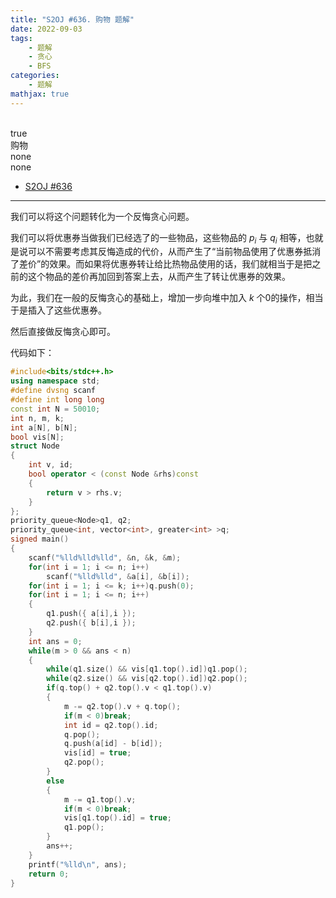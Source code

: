 ```yaml
---
title: "S2OJ #636. 购物 题解"
date: 2022-09-03
tags:
	- 题解
	- 贪心
	- BFS
categories:
	- 题解
mathjax: true
---
```

<br>
<!-- more -->
<div id="problem-card-vis">true</div>
<div id="problem-info-name">购物</div>
<div id="problem-info-from">none</div>
<div id="problem-info-difficulty">none</div>
<div id="problem-info-color"></div>
<div id="problem-info-submit"><ul><li><a href="https://sjzezoj.com/problem/636">S2OJ #636</a></li></ul></div>

----

我们可以将这个问题转化为一个反悔贪心问题。

我们可以将优惠券当做我们已经选了的一些物品，这些物品的 $p_i$ 与 $q_i$ 相等，也就是说可以不需要考虑其反悔造成的代价，从而产生了“当前物品使用了优惠券抵消了差价”的效果。而如果将优惠券转让给比热物品使用的话，我们就相当于是把之前的这个物品的差价再加回到答案上去，从而产生了转让优惠券的效果。

为此，我们在一般的反悔贪心的基础上，增加一步向堆中加入 $k$ 个0的操作，相当于是插入了这些优惠券。

然后直接做反悔贪心即可。

代码如下：

``` cpp
#include<bits/stdc++.h>
using namespace std;
#define dvsng scanf
#define int long long
const int N = 50010;
int n, m, k;
int a[N], b[N];
bool vis[N];
struct Node
{
	int v, id;
	bool operator < (const Node &rhs)const
	{
		return v > rhs.v;
	}
};
priority_queue<Node>q1, q2;
priority_queue<int, vector<int>, greater<int> >q;
signed main()
{
	scanf("%lld%lld%lld", &n, &k, &m);
	for(int i = 1; i <= n; i++)
		scanf("%lld%lld", &a[i], &b[i]);
	for(int i = 1; i <= k; i++)q.push(0);
	for(int i = 1; i <= n; i++)
	{
		q1.push({ a[i],i });
		q2.push({ b[i],i });
	}
	int ans = 0;
	while(m > 0 && ans < n)
	{
		while(q1.size() && vis[q1.top().id])q1.pop();
		while(q2.size() && vis[q2.top().id])q2.pop();
		if(q.top() + q2.top().v < q1.top().v)
		{
			m -= q2.top().v + q.top();
			if(m < 0)break;
			int id = q2.top().id;
			q.pop();
			q.push(a[id] - b[id]);
			vis[id] = true;
			q2.pop();
		}
		else
		{
			m -= q1.top().v;
			if(m < 0)break;
			vis[q1.top().id] = true;
			q1.pop();
		}
		ans++;
	}
	printf("%lld\n", ans);
	return 0;
}
```

